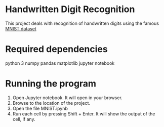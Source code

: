 # Handwritten Digit Recognition
<p>This project deals with recognition of handwritten digits using the famous <a href=http://yann.lecun.com/exdb/mnist>MNIST dataset</a></p>

# Required dependencies
python 3
numpy
pandas
matplotlib
jupyter notebook

# Running the program
1. Open Jupyter notebook. It will open in your browser.
2. Browse to the location of the project.
3. Open the file MNIST.ipynb
4. Run each cell by pressing Shift + Enter. It will show the output of the cell, if any.


